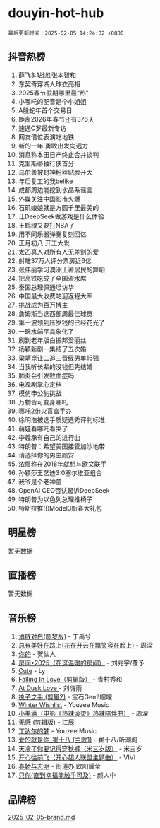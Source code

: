 # douyin-hot-hub

`最后更新时间：2025-02-05 14:24:02 +0800`

## 抖音热榜

1. 薛飞3:1战胜张本智和
1. 东契奇穿湖人球衣亮相
1. 2025春节假期哪里最“热”
1. 小哪吒的配音是个小姐姐
1. A股蛇年首个交易日
1. 距离2026年春节还有376天
1. 速通C罗最新专访
1. 网友借位表演吃地铁
1. 新的一年 勇敢出发向远方
1. 消息称本田日产终止合并谈判
1. 克里斯蒂独行侠首分
1. 乌尔善被封神粉丝贴脸开大
1. 年后复工的我belike
1. 成都周边能挖到水晶系谣言
1. 外媒关注中国影市火爆
1. 石矶娘娘就是方圆千里最美的
1. 让DeepSeek做游戏是什么体验
1. 王鹤棣又要打NBA了
1. 用不同乐器弹奏复刻回忆
1. 正月初八 开工大发
1. 太乙真人对所有人无差别的爱
1. 射雕37万人评分票房近6亿
1. 张伟丽学习澳洲土著居民的舞蹈
1. 把高铁吃成了全国流水席
1. 泰国总理佩通坦访华
1. 中国最大收费站迎返程大军
1. 挑战成为百万博主
1. 詹姆斯当选西部周最佳球员
1. 第一波领到压岁钱的已经花光了
1. 一碗水端平具象化了
1. 刷到老年版白振邦爱丽丝
1. 杨颖新剧一集结了五次婚
1. 梁靖崑让二追三晋级男单16强
1. 当我听长辈的没钱但先结婚
1. 肺炎会引发败血症吗
1. 电视剧掌心定档
1. 模仿申公豹挑战
1. 万物皆可变身哪吒
1. 哪吒2带火盲盒手办
1. 徐明浩被选手质疑选秀评判标准
1. 萌娃看哪吒看哭了
1. 李羲承有自己的进行曲
1. 特朗普：希望美国接管加沙地带
1. 请选择你的男主颜安
1. 浓眉称在2018年就想与欧文联手
1. 孙颖莎王艺迪3:0塞尔维亚组合
1. 我爷是个老神童
1. OpenAI CEO否认起诉DeepSeek
1. 特朗普为以色列总理推椅子
1. 特斯拉推出Model3新春大礼包

## 明星榜

暂无数据

## 直播榜

暂无数据

## 音乐榜

1. [消散对白(圆梦版)](https://sf5-hl-cdn-tos.douyinstatic.com/obj/tos-cn-ve-2774/og4jB5I5IizzoZVAAAzWgBMAsMDWoArfwBOiFs) - 丁禹兮
1. [总有美好在路上(花在开云在飘笑容在脸上)](https://sf5-hl-cdn-tos.douyinstatic.com/obj/tos-cn-ve-2774/oU5u7NwtfBIvaNhoQBszOvAlRiAoiWAVVyBMq4) - 周深
1. [你的](https://sf5-hl-cdn-tos.douyinstatic.com/obj/tos-cn-ve-2774/oYuIeKf42jB7sEV6B2upMdpYAgfrQWj0FeRegh) - 贺仙人
1. [房间•2025（在这温暖的房间）](https://sf5-hl-cdn-tos.douyinstatic.com/obj/tos-cn-ve-2774/oMzJcnT8BgIetASeBfwfEeBQVNfACiCifhfZP7g) - 刘兆宇/覆予
1. [Cute](https://sf5-hl-cdn-tos.douyinstatic.com/obj/tos-cn-ve-2774/o4IbIzHWKAAB4wsS5qMBRiiAlEBGTpQRNfFvuo) - Ly
1. [Falling In Love（剪辑版）](https://sf5-hl-cdn-tos.douyinstatic.com/obj/tos-cn-ve-2774/o8ajpA8zzgBPahbBIO8AcKGBLJezFCRd1wfP9f) - 青村秀和
1. [ At Dusk  Love ](https://sf5-hl-cdn-tos.douyinstatic.com/obj/tos-cn-ve-2774/o8CrpCf5CaYgI4ZrtQgMQAFEfuGqNnRSDQAPBc) - 刘嗨雨
1. [执子之手 (剪辑2)](https://sf5-hl-cdn-tos.douyinstatic.com/obj/tos-cn-ve-2774/oUoZLQjCc31XzqsBnBQUNgeKtYPBcgbFDwtfcu) - 宝石Gem\哩哩
1. [Winter Wishlist](https://sf5-hl-cdn-tos.douyinstatic.com/obj/tos-cn-ve-2774/oIIgUOeamCFCVAzxN6MFRLIBlLGpUqQxeeHrLE) - Youzee Music
1. [小美满（电影《热辣滚烫》热辣陪伴曲）](https://sf5-hl-cdn-tos.douyinstatic.com/obj/tos-cn-ve-2774/o0GAn2lSgfZIDUgtevCGDQYnFg4CwnrBaxbTZL) - 周深
1. [无感 (剪辑版)](https://sf5-hl-cdn-tos.douyinstatic.com/obj/tos-cn-ve-2774/o0eIsUzJBDlQaQFC5OFlgbMEZC1TFYBftOBn6p) - 江辰
1. [丁达尔的梦](https://sf5-hl-cdn-tos.douyinstatic.com/obj/tos-cn-ve-2774/oMU3WirUZBVQkAC9ccG5P2IQirziZM2RTInUY) - Youzee Music
1. [爱的就是你_崔十八 (主歌1)](https://sf5-hl-cdn-tos.douyinstatic.com/obj/tos-cn-ve-2774/oI5BO5DhFZ6UTcNCnZaOCBLtZ7WIMQGfgnXf5E) - 崔十八/听潮阁
1. [天冷了你要记得穿秋裤（米三岁版）](https://sf5-hl-cdn-tos.douyinstatic.com/obj/tos-cn-ve-2774/oQlIwVIDWiZ6BQilAorS7MA0AgCkQDvcZAdm1) - 米三岁
1. [开心往前飞（开心超人联盟主题曲）](https://sf5-hl-cdn-tos.douyinstatic.com/obj/tos-cn-ve-2774/9d8fb7c82cf1421fb93a9fe925275e0a) - VIVI
1. [春娇与志明](https://sf5-hl-cdn-tos.douyinstatic.com/obj/tos-cn-ve-2774/e530d8fceb7044b39707d7f9ff54add1) - 街道办,欧阳耀莹
1. [只你(直到幸福能触手可及)](https://sf5-hl-cdn-tos.douyinstatic.com/obj/tos-cn-ve-2774/o0lBkRDzFTeaVSUz3ZZSCBVtZ5DIMQGfgmEAuE) - 颜人中

## 品牌榜

[2025-02-05-brand.md](2025-02-05-brand.md)
